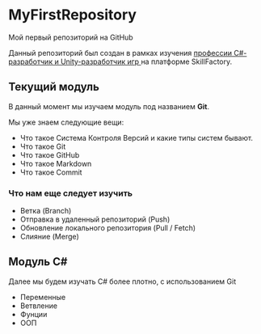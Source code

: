 # MyFirstRepository
Мой первый репозиторий на GitHub

Данный репозиторий был создан в рамках изучения [профессии C#-разработчик и Unity-разработчик игр ](https://skillfactory.ru/csharp) на платформе SkillFactory.

## Текущий модуль
В данный момент мы изучаем модуль под названием **Git**.

Мы уже знаем следующие вещи:
* Что такое Система Контроля Версий и какие типы систем бывают.
* Что такое Git
* Что такое GitHub
* Что такое Markdown
* Что такое Commit 

### Что нам еще следует изучить
* Ветка (Branch)
* Отправка в удаленный репозиторий (Push)
* Обновление локального репозитория (Pull / Fetch)
* Слияние (Merge)

## Модуль C#

Далее мы будем изучать C# более плотно, с использованием Git
* Переменные
* Ветвление
* Фунции
* ООП
